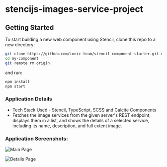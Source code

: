 # stencijs-images-service-project 

## Getting Started

To start building a new web component using Stencil, clone this repo to a new directory:

```bash
git clone https://github.com/ionic-team/stencil-component-starter.git my-component
cd my-component
git remote rm origin
```

and run:

```bash
npm install
npm start
```

### Application Details

- Tech Stack Used - Stencil, TypeScript, SCSS and Calcite Components
- Fetches the image services from the given server's REST endpoint, displays them in a list, and shows the details of a selected service, including its name, description, and full extent image.

### Application Screenshots: 

![Main Page](https://drive.google.com/file/d/1qXSqgMo6ogKEOJ-mk3t1A-ofSaEEci-k/view?usp=sharing)

![Details Page](https://drive.google.com/file/d/1DFeFsBw4aoORK9ANQVe5ArFD5BewjXsy/view?usp=sharing)



